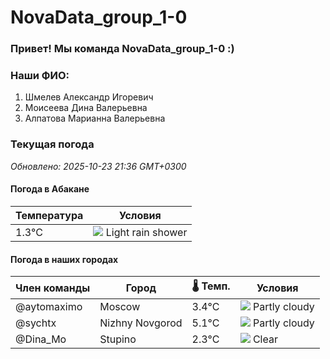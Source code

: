 # NovaData_group_1-0
### Привет! Мы команда NovaData_group_1-0 :)

### Наши ФИО:
1. Шмелев Александр Игоревич
2. Моисеева Дина Валерьевна
3. Алпатова Марианна Валерьевна

### Текущая погода
<!-- WEATHER:START -->
_Обновлено: 2025-10-23 21:36 GMT+0300_

#### Погода в Абакане

| Температура | Условия |
|-------------|----------|
| 1.3°C     | ![](https://cdn.weatherapi.com/weather/64x64/night/353.png) Light rain shower |

#### Погода в наших городах

| Член команды  | Город               | 🌡️ Темп.  | Условия          |
|---------------|---------------------|-----------|--------------------|
| @aytomaximo    | Moscow              |    3.4°C | ![](https://cdn.weatherapi.com/weather/64x64/night/116.png) Partly cloudy |
| @sychtx        | Nizhny Novgorod     |    5.1°C | ![](https://cdn.weatherapi.com/weather/64x64/night/116.png) Partly cloudy |
| @Dina_Mo       | Stupino             |    2.3°C | ![](https://cdn.weatherapi.com/weather/64x64/night/113.png) Clear        |

<!-- WEATHER:END -->
